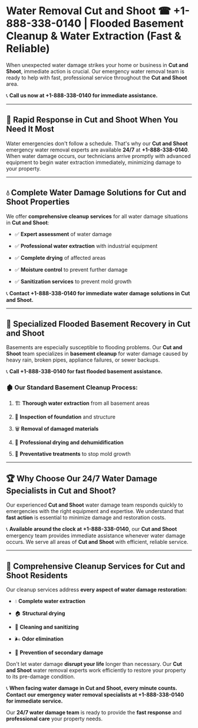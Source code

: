 # Water Removal Cut and Shoot ☎ +1-888-338-0140 | Flooded Basement Cleanup & Water Extraction (Fast & Reliable)

When unexpected water damage strikes your home or business in **Cut and Shoot**, immediate action is crucial. Our emergency water removal team is ready to help with fast, professional service throughout the **Cut and Shoot** area. 

📞 **Call us now at +1-888-338-0140 for immediate assistance.**
---
## 🚀 Rapid Response in Cut and Shoot When You Need It Most
Water emergencies don't follow a schedule. That's why our **Cut and Shoot** emergency water removal experts are available **24/7** at **+1-888-338-0140**. When water damage occurs, our technicians arrive promptly with advanced equipment to begin water extraction immediately, minimizing damage to your property.
---
## 💧 Complete Water Damage Solutions for Cut and Shoot Properties
We offer **comprehensive cleanup services** for all water damage situations in **Cut and Shoot**:
- ✅ **Expert assessment** of water damage  
- ✅ **Professional water extraction** with industrial equipment  
- ✅ **Complete drying** of affected areas  
- ✅ **Moisture control** to prevent further damage  
- ✅ **Sanitization services** to prevent mold growth  
📞 **Contact +1-888-338-0140 for immediate water damage solutions in Cut and Shoot.**
---
## 🌊 Specialized Flooded Basement Recovery in Cut and Shoot
Basements are especially susceptible to flooding problems. Our **Cut and Shoot** team specializes in **basement cleanup** for water damage caused by heavy rain, broken pipes, appliance failures, or sewer backups. 
📞 **Call +1-888-338-0140 for fast flooded basement assistance.**
### 🏚️ Our Standard Basement Cleanup Process:
1. 🏗️ **Thorough water extraction** from all basement areas  
2. 🔎 **Inspection of foundation** and structure  
3. 🗑️ **Removal of damaged materials**  
4. 💨 **Professional drying and dehumidification**  
5. 🚫 **Preventative treatments** to stop mold growth  
---
## 🏆 Why Choose Our 24/7 Water Damage Specialists in Cut and Shoot?
Our experienced **Cut and Shoot** water damage team responds quickly to emergencies with the right equipment and expertise. We understand that **fast action** is essential to minimize damage and restoration costs.
📞 **Available around the clock at +1-888-338-0140**, our **Cut and Shoot** emergency team provides immediate assistance whenever water damage occurs. We serve all areas of **Cut and Shoot** with efficient, reliable service.
---
## 🧹 Comprehensive Cleanup Services for Cut and Shoot Residents
Our cleanup services address **every aspect of water damage restoration**:
- 💧 **Complete water extraction**  
- 🏠 **Structural drying**  
- 🧼 **Cleaning and sanitizing**  
- 🌬️ **Odor elimination**  
- 🚫 **Prevention of secondary damage**  
Don't let water damage **disrupt your life** longer than necessary. Our **Cut and Shoot** water removal experts work efficiently to restore your property to its pre-damage condition.
📞 **When facing water damage in Cut and Shoot, every minute counts. Contact our emergency water removal specialists at +1-888-338-0140 for immediate service.**
Our **24/7 water damage team** is ready to provide the **fast response** and **professional care** your property needs.
